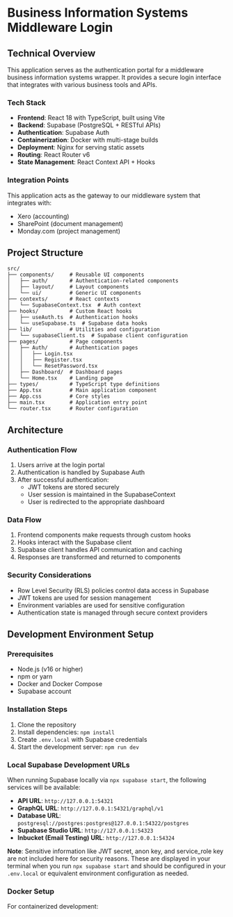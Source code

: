 # Business Information Systems Middleware Login

## Technical Overview

This application serves as the authentication portal for a middleware business information systems wrapper. It provides a secure login interface that integrates with various business tools and APIs.

### Tech Stack

- **Frontend**: React 18 with TypeScript, built using Vite
- **Backend**: Supabase (PostgreSQL + RESTful APIs)
- **Authentication**: Supabase Auth
- **Containerization**: Docker with multi-stage builds
- **Deployment**: Nginx for serving static assets
- **Routing**: React Router v6
- **State Management**: React Context API + Hooks

### Integration Points

This application acts as the gateway to our middleware system that integrates with:
- Xero (accounting)
- SharePoint (document management)
- Monday.com (project management)

## Project Structure

```
src/
├── components/     # Reusable UI components
│   ├── auth/       # Authentication-related components
│   ├── layout/     # Layout components
│   └── ui/         # Generic UI components
├── contexts/       # React contexts
│   └── SupabaseContext.tsx  # Auth context
├── hooks/          # Custom React hooks
│   ├── useAuth.ts  # Authentication hooks
│   └── useSupabase.ts  # Supabase data hooks
├── lib/            # Utilities and configuration
│   └── supabaseClient.ts  # Supabase client configuration
├── pages/          # Page components
│   ├── Auth/       # Authentication pages
│   │   ├── Login.tsx
│   │   ├── Register.tsx
│   │   └── ResetPassword.tsx
│   ├── Dashboard/  # Dashboard pages
│   └── Home.tsx    # Landing page
├── types/          # TypeScript type definitions
├── App.tsx         # Main application component
├── App.css         # Core styles
├── main.tsx        # Application entry point
└── router.tsx      # Router configuration
```

## Architecture

### Authentication Flow

1. Users arrive at the login portal
2. Authentication is handled by Supabase Auth
3. After successful authentication:
   - JWT tokens are stored securely
   - User session is maintained in the SupabaseContext
   - User is redirected to the appropriate dashboard

### Data Flow

1. Frontend components make requests through custom hooks
2. Hooks interact with the Supabase client
3. Supabase client handles API communication and caching
4. Responses are transformed and returned to components

### Security Considerations

- Row Level Security (RLS) policies control data access in Supabase
- JWT tokens are used for session management
- Environment variables are used for sensitive configuration
- Authentication state is managed through secure context providers

## Development Environment Setup

### Prerequisites

- Node.js (v16 or higher)
- npm or yarn
- Docker and Docker Compose
- Supabase account

### Installation Steps

1. Clone the repository
2. Install dependencies: `npm install`
3. Create `.env.local` with Supabase credentials
4. Start the development server: `npm run dev`

### Local Supabase Development URLs

When running Supabase locally via `npx supabase start`, the following services will be available:

- **API URL**: `http://127.0.0.1:54321`
- **GraphQL URL**: `http://127.0.0.1:54321/graphql/v1`
- **Database URL**: `postgresql://postgres:postgres@127.0.0.1:54322/postgres`
- **Supabase Studio URL**: `http://127.0.0.1:54323`
- **Inbucket (Email Testing) URL**: `http://127.0.0.1:54324`

**Note**: Sensitive information like JWT secret, anon key, and service_role key are not included here for security reasons. These are displayed in your terminal when you run `npx supabase start` and should be configured in your `.env.local` or equivalent environment configuration as needed.

### Docker Setup

For containerized development:

```